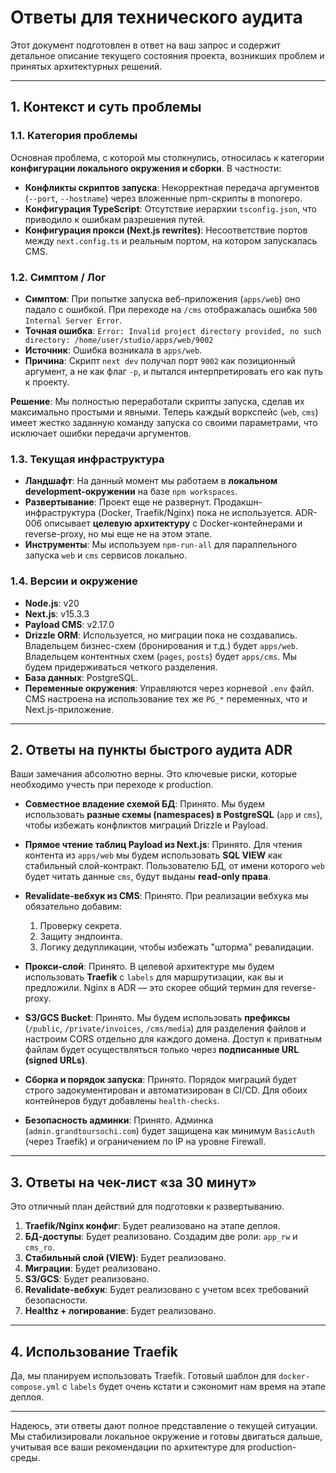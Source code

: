 # Ответы для технического аудита

Этот документ подготовлен в ответ на ваш запрос и содержит детальное описание текущего состояния проекта, возникших проблем и принятых архитектурных решений.

---

## 1. Контекст и суть проблемы

### 1.1. Категория проблемы

Основная проблема, с которой мы столкнулись, относилась к категории **конфигурации локального окружения и сборки**. В частности:
*   **Конфликты скриптов запуска**: Некорректная передача аргументов (`--port`, `--hostname`) через вложенные npm-скрипты в monorepo.
*   **Конфигурация TypeScript**: Отсутствие иерархии `tsconfig.json`, что приводило к ошибкам разрешения путей.
*   **Конфигурация прокси (Next.js rewrites)**: Несоответствие портов между `next.config.ts` и реальным портом, на котором запускалась CMS.

### 1.2. Симптом / Лог

*   **Симптом**: При попытке запуска веб-приложения (`apps/web`) оно падало с ошибкой. При переходе на `/cms` отображалась ошибка `500 Internal Server Error`.
*   **Точная ошибка**: `Error: Invalid project directory provided, no such directory: /home/user/studio/apps/web/9002`
*   **Источник**: Ошибка возникала в `apps/web`.
*   **Причина**: Скрипт `next dev` получал порт `9002` как позиционный аргумент, а не как флаг `-p`, и пытался интерпретировать его как путь к проекту.

**Решение**: Мы полностью переработали скрипты запуска, сделав их максимально простыми и явными. Теперь каждый воркспейс (`web`, `cms`) имеет жестко заданную команду запуска со своими параметрами, что исключает ошибки передачи аргументов.

### 1.3. Текущая инфраструктура

*   **Ландшафт**: На данный момент мы работаем в **локальном development-окружении** на базе `npm workspaces`.
*   **Развертывание**: Проект еще не развернут. Продакшн-инфраструктура (Docker, Traefik/Nginx) пока не используется. ADR-006 описывает **целевую архитектуру** с Docker-контейнерами и reverse-proxy, но мы еще не на этом этапе.
*   **Инструменты**: Мы используем `npm-run-all` для параллельного запуска `web` и `cms` сервисов локально.

### 1.4. Версии и окружение

*   **Node.js**: v20
*   **Next.js**: v15.3.3
*   **Payload CMS**: v2.17.0
*   **Drizzle ORM**: Используется, но миграции пока не создавались. Владельцем бизнес-схем (бронирования и т.д.) будет `apps/web`. Владельцем контентных схем (`pages`, `posts`) будет `apps/cms`. Мы будем придерживаться четкого разделения.
*   **База данных**: PostgreSQL.
*   **Переменные окружения**: Управляются через корневой `.env` файл. CMS настроена на использование тех же `PG_*` переменных, что и Next.js-приложение.

---

## 2. Ответы на пункты быстрого аудита ADR

Ваши замечания абсолютно верны. Это ключевые риски, которые необходимо учесть при переходе к production.

*   **Совместное владение схемой БД**: Принято. Мы будем использовать **разные схемы (namespaces) в PostgreSQL** (`app` и `cms`), чтобы избежать конфликтов миграций Drizzle и Payload.

*   **Прямое чтение таблиц Payload из Next.js**: Принято. Для чтения контента из `apps/web` мы будем использовать **SQL VIEW** как стабильный слой-контракт. Пользователю БД, от имени которого `web` будет читать данные `cms`, будут выданы **read-only права**.

*   **Revalidate-вебхук из CMS**: Принято. При реализации вебхука мы обязательно добавим:
    1.  Проверку секрета.
    2.  Защиту эндпоинта.
    3.  Логику дедупликации, чтобы избежать "шторма" ревалидации.

*   **Прокси-слой**: Принято. В целевой архитектуре мы будем использовать **Traefik** с `labels` для маршрутизации, как вы и предложили. Nginx в ADR — это скорее общий термин для reverse-proxy.

*   **S3/GCS Bucket**: Принято. Мы будем использовать **префиксы** (`/public`, `/private/invoices`, `/cms/media`) для разделения файлов и настроим CORS отдельно для каждого домена. Доступ к приватным файлам будет осуществляться только через **подписанные URL (signed URLs)**.

*   **Сборка и порядок запуска**: Принято. Порядок миграций будет строго задокументирован и автоматизирован в CI/CD. Для обоих контейнеров будут добавлены `health-checks`.

*   **Безопасность админки**: Принято. Админка (`admin.grandtoursochi.com`) будет защищена как минимум `BasicAuth` (через Traefik) и ограничением по IP на уровне Firewall.

---

## 3. Ответы на чек-лист «за 30 минут»

Это отличный план действий для подготовки к развертыванию.

1.  **Traefik/Nginx конфиг**: Будет реализовано на этапе деплоя.
2.  **БД-доступы**: Будет реализовано. Создадим две роли: `app_rw` и `cms_ro`.
3.  **Стабильный слой (VIEW)**: Будет реализовано.
4.  **Миграции**: Будет реализовано.
5.  **S3/GCS**: Будет реализовано.
6.  **Revalidate-вебхук**: Будет реализовано с учетом всех требований безопасности.
7.  **Healthz + логирование**: Будет реализовано.

---

## 4. Использование Traefik

Да, мы планируем использовать Traefik. Готовый шаблон для `docker-compose.yml` с `labels` будет очень кстати и сэкономит нам время на этапе деплоя.

---

Надеюсь, эти ответы дают полное представление о текущей ситуации. Мы стабилизировали локальное окружение и готовы двигаться дальше, учитывая все ваши рекомендации по архитектуре для production-среды.